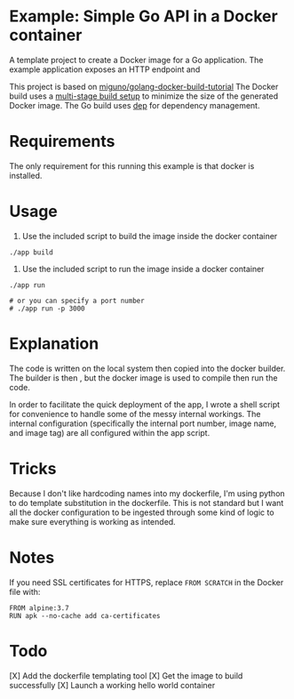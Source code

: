 # Example: Simple Go API in a Docker container

A template project to create a Docker image for a Go application.
The example application exposes an HTTP endpoint and 

This project is based on [miguno/golang-docker-build-tutorial](https://github.com/miguno/golang-docker-build-tutorial/)
The Docker build uses a [multi-stage build setup](https://docs.docker.com/develop/develop-images/multistage-build/)
to minimize the size of the generated Docker image.  The Go build uses [dep](https://github.com/golang/dep) for
dependency management.

# Requirements

The only requirement for this running this example is that docker is installed.


# Usage

1. Use the included script to build the image inside the docker container

```shell
./app build
```

1. Use the included script to run the image inside a docker container

```shell
./app run

# or you can specify a port number
# ./app run -p 3000
```

# Explanation

The code is written on the local system then copied into the docker builder.  
The builder is then , but the docker image is used to compile then run the code.  

In order to facilitate the quick deployment of the app, I wrote a shell script for convenience to handle some of the messy internal workings.
The internal configuration (specifically the internal port number, image name, and image tag) are all configured within the app script.

# Tricks

Because I don't like hardcoding names into my dockerfile, I'm using python to do template substitution in the dockerfile.  This is not standard but I want all the docker configuration to be ingested through some kind of logic to make sure everything is working as intended.

# Notes

If you need SSL certificates for HTTPS, replace `FROM SCRATCH` in the Docker file with:
```
FROM alpine:3.7
RUN apk --no-cache add ca-certificates
```

# Todo

[X] Add the dockerfile templating tool
[X] Get the image to build successfully
[X] Launch a working hello world container